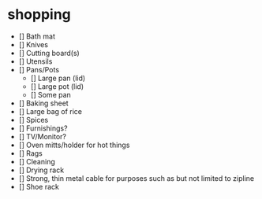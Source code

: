 # shopping

- [] Bath mat
- [] Knives
- [] Cutting board(s)
- [] Utensils
- [] Pans/Pots
  - [] Large pan (lid)
  - [] Large pot (lid)
  - [] Some pan
- [] Baking sheet
- [] Large bag of rice
- [] Spices
- [] Furnishings?
- [] TV/Monitor?
- [] Oven mitts/holder for hot things
- [] Rags
- [] Cleaning
- [] Drying rack
- [] Strong, thin metal cable for purposes such as but not limited to zipline
- [] Shoe rack
